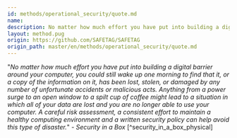 ```yaml
---
id: methods/operational_security/quote.md
name: 
description: No matter how much effort you have put into building a digital barrier around your computer, you could still wake up one morning to find that it, or a copy of the information on it, has been lost, stolen, or damaged by any number of...
layout: method.pug
origin: https://github.com/SAFETAG/SAFETAG
origin_path: master/en/methods/operational_security/quote.md
---
```

"*No matter how much effort you have put into building a digital barrier around your computer, you could still wake up one morning to find that it, or a copy of the information on it, has been lost, stolen, or damaged by any number of unfortunate accidents or malicious acts. Anything from a power surge to an open window to a spilt cup of coffee might lead to a situation in which all of your data are lost and you are no longer able to use your computer. A careful risk assessment, a consistent effort to maintain a healthy computing environment and a written security policy can help avoid this type of disaster.*" - _Security in a Box_ [^security_in_a_box_physical]


